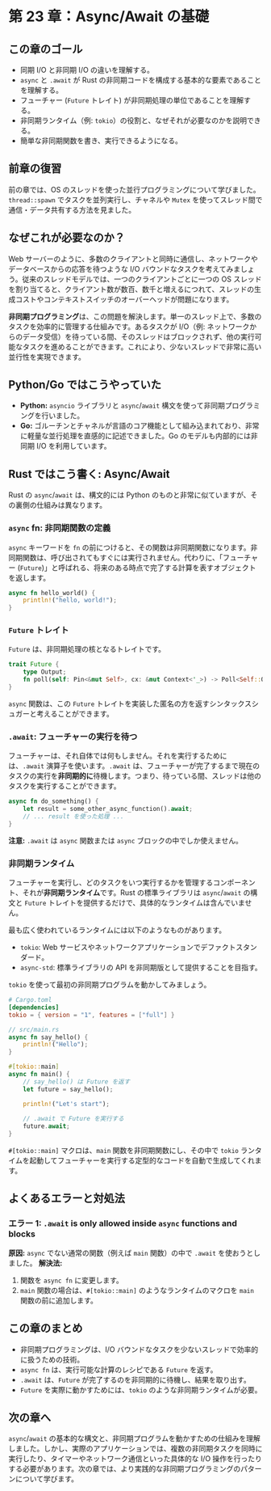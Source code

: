 # 第 23 章：Async/Await の基礎

## この章のゴール
- 同期 I/O と非同期 I/O の違いを理解する。
- `async` と `.await` が Rust の非同期コードを構成する基本的な要素であることを理解する。
- フューチャー (`Future` トレイト) が非同期処理の単位であることを理解する。
- 非同期ランタイム（例: `tokio`）の役割と、なぜそれが必要なのかを説明できる。
- 簡単な非同期関数を書き、実行できるようになる。

## 前章の復習
前の章では、OS のスレッドを使った並行プログラミングについて学びました。`thread::spawn` でタスクを並列実行し、チャネルや `Mutex` を使ってスレッド間で通信・データ共有する方法を見ました。

## なぜこれが必要なのか？
Web サーバーのように、多数のクライアントと同時に通信し、ネットワークやデータベースからの応答を待つような I/O バウンドなタスクを考えてみましょう。従来のスレッドモデルでは、一つのクライアントごとに一つの OS スレッドを割り当てると、クライアント数が数百、数千と増えるにつれて、スレッドの生成コストやコンテキストスイッチのオーバーヘッドが問題になります。

**非同期プログラミング**は、この問題を解決します。単一のスレッド上で、多数のタスクを効率的に管理する仕組みです。あるタスクが I/O（例: ネットワークからのデータ受信）を待っている間、そのスレッドはブロックされず、他の実行可能なタスクを進めることができます。これにより、少ないスレッドで非常に高い並行性を実現できます。

## Python/Go ではこうやっていた
- **Python:** `asyncio` ライブラリと `async`/`await` 構文を使って非同期プログラミングを行いました。
- **Go:** ゴルーチンとチャネルが言語のコア機能として組み込まれており、非常に軽量な並行処理を直感的に記述できました。Go のモデルも内部的には非同期 I/O を利用しています。

## Rust ではこう書く: Async/Await
Rust の `async`/`await` は、構文的には Python のものと非常に似ていますが、その裏側の仕組みは異なります。

### `async` fn: 非同期関数の定義
`async` キーワードを `fn` の前につけると、その関数は非同期関数になります。非同期関数は、呼び出されてもすぐには実行されません。代わりに、「フューチャー (`Future`)」と呼ばれる、将来のある時点で完了する計算を表すオブジェクトを返します。
```rust
async fn hello_world() {
    println!("hello, world!");
}
```

### `Future` トレイト
`Future` は、非同期処理の核となるトレイトです。
```rust
trait Future {
    type Output;
    fn poll(self: Pin<&mut Self>, cx: &mut Context<'_>) -> Poll<Self::Output>;
}
```
`async` 関数は、この `Future` トレイトを実装した匿名の方を返すシンタックスシュガーと考えることができます。

### `.await`: フューチャーの実行を待つ
フューチャーは、それ自体では何もしません。それを実行するためには、`.await` 演算子を使います。`.await` は、フューチャーが完了するまで現在のタスクの実行を**非同期的に**待機します。つまり、待っている間、スレッドは他のタスクを実行することができます。
```rust
async fn do_something() {
    let result = some_other_async_function().await;
    // ... result を使った処理 ...
}
```
**注意:** `.await` は `async` 関数または `async` ブロックの中でしか使えません。

### 非同期ランタイム
フューチャーを実行し、どのタスクをいつ実行するかを管理するコンポーネント、それが**非同期ランタイム**です。Rust の標準ライブラリは `async`/`await` の構文と `Future` トレイトを提供するだけで、具体的なランタイムは含んでいません。

最も広く使われているランタイムには以下のようなものがあります。
- `tokio`: Web サービスやネットワークアプリケーションでデファクトスタンダード。
- `async-std`: 標準ライブラリの API を非同期版として提供することを目指す。

`tokio` を使って最初の非同期プログラムを動かしてみましょう。
```toml
# Cargo.toml
[dependencies]
tokio = { version = "1", features = ["full"] }
```

```rust
// src/main.rs
async fn say_hello() {
    println!("Hello");
}

#[tokio::main]
async fn main() {
    // say_hello() は Future を返す
    let future = say_hello();

    println!("Let's start");
    
    // .await で Future を実行する
    future.await;
}
```
`#[tokio::main]` マクロは、`main` 関数を非同期関数にし、その中で `tokio` ランタイムを起動してフューチャーを実行する定型的なコードを自動で生成してくれます。

## よくあるエラーと対処法
### エラー 1: `.await` is only allowed inside `async` functions and blocks
**原因:** `async` でない通常の関数（例えば `main` 関数）の中で `.await` を使おうとしました。
**解決法:**
1.  関数を `async fn` に変更します。
2.  `main` 関数の場合は、`#[tokio::main]` のようなランタイムのマクロを `main` 関数の前に追加します。

## この章のまとめ
- 非同期プログラミングは、I/O バウンドなタスクを少ないスレッドで効率的に扱うための技術。
- `async fn` は、実行可能な計算のレシピである `Future` を返す。
- `.await` は、`Future` が完了するのを非同期的に待機し、結果を取り出す。
- `Future` を実際に動かすためには、`tokio` のような非同期ランタイムが必要。

## 次の章へ
`async`/`await` の基本的な構文と、非同期プログラムを動かすための仕組みを理解しました。しかし、実際のアプリケーションでは、複数の非同期タスクを同時に実行したり、タイマーやネットワーク通信といった具体的な I/O 操作を行ったりする必要があります。次の章では、より実践的な非同期プログラミングのパターンについて学びます。
